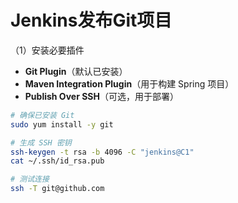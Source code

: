 # Jenkins发布Git项目

（1）安装必要插件

- **Git Plugin**（默认已安装）
- **Maven Integration Plugin**（用于构建 Spring 项目）
- **Publish Over SSH**（可选，用于部署）

```bash
# 确保已安装 Git
sudo yum install -y git

# 生成 SSH 密钥
ssh-keygen -t rsa -b 4096 -C "jenkins@C1"
cat ~/.ssh/id_rsa.pub

# 测试连接
ssh -T git@github.com
```

